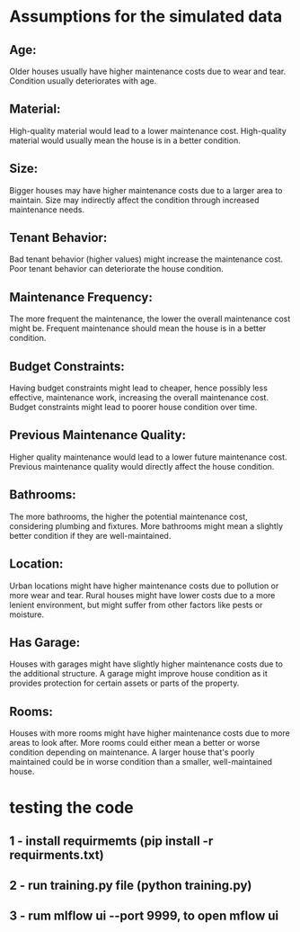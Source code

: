 # Assumptions for the simulated data

## Age:
Older houses usually have higher maintenance costs due to wear and tear.
Condition usually deteriorates with age.

## Material:
High-quality material would lead to a lower maintenance cost.
High-quality material would usually mean the house is in a better condition.

## Size:
Bigger houses may have higher maintenance costs due to a larger area to maintain.
Size may indirectly affect the condition through increased maintenance needs.

## Tenant Behavior:
Bad tenant behavior (higher values) might increase the maintenance cost.
Poor tenant behavior can deteriorate the house condition.

## Maintenance Frequency:
The more frequent the maintenance, the lower the overall maintenance cost might be.
Frequent maintenance should mean the house is in a better condition.

## Budget Constraints:
Having budget constraints might lead to cheaper, hence possibly less effective, maintenance work, increasing the overall maintenance cost.
Budget constraints might lead to poorer house condition over time.

## Previous Maintenance Quality:
Higher quality maintenance would lead to a lower future maintenance cost.
Previous maintenance quality would directly affect the house condition.

## Bathrooms:
The more bathrooms, the higher the potential maintenance cost, considering plumbing and fixtures.
More bathrooms might mean a slightly better condition if they are well-maintained.

## Location:
Urban locations might have higher maintenance costs due to pollution or more wear and tear. Rural houses might have lower costs due to a more lenient environment, but might suffer from other factors like pests or moisture.

## Has Garage:
Houses with garages might have slightly higher maintenance costs due to the additional structure.
A garage might improve house condition as it provides protection for certain assets or parts of the property.

## Rooms:
Houses with more rooms might have higher maintenance costs due to more areas to look after.
More rooms could either mean a better or worse condition depending on maintenance. A larger house that's poorly maintained could be in worse condition than a smaller, well-maintained house.



# testing the code

## 1 - install requirmemts (pip install -r requirments.txt)
## 2 - run training.py file (python training.py)
## 3 - rum mlflow ui --port 9999, to open mflow ui
